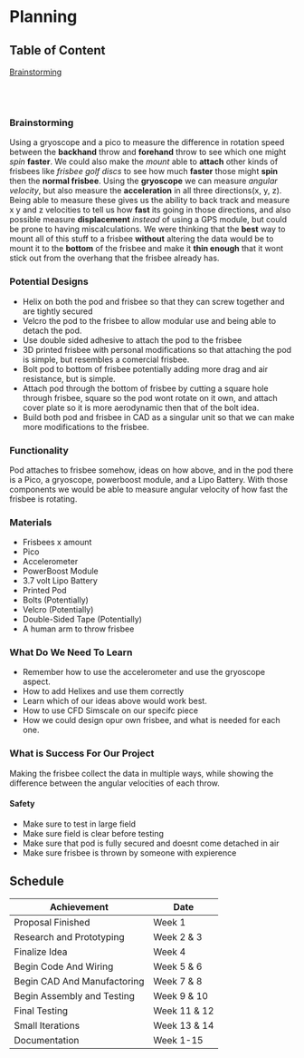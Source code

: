 # Planning

## Table of Content
[Brainstorming](#brainstorming)

<br>
<br>


### Brainstorming
Using a gryoscope and a pico to measure the difference in rotation speed between the **backhand** throw and **forehand** throw to see which one might *spin* **faster**. We could also make the *mount* able to **attach** other kinds of frisbees like *frisbee golf discs* to see how much **faster** those might **spin** then the **normal frisbee**. Using the **gryoscope** we can measure *angular velocity*, but also measure the **acceleration** in all three directions(x, y, z). Being able to measure these gives us the ability to back track and measure x y and z velocities to tell us how **fast** its going in those directions, and also possible measure **displacement** *instead* of using a GPS module, but could be prone to having miscalculations. We were thinking that the **best** way to mount all of this stuff to a frisbee **without** altering the data would be to mount it to the **bottom** of the frisbee and make it **thin enough** that it wont stick out from the overhang that the frisbee already has.

### Potential Designs

* Helix on both the pod and frisbee so that they can screw together and are tightly secured
* Velcro the pod to the frisbee to allow modular use and being able to detach the pod.
* Use double sided adhesive to attach the pod to the frisbee
* 3D printed frisbee with personal modifications so that attaching the pod is simple, but resembles a comercial frisbee.
* Bolt pod to bottom of frisbee potentially adding more drag and air resistance, but is simple.
* Attach pod through the bottom of frisbee by cutting a square hole through frisbee, square so the pod wont rotate on it own, and attach cover plate so it is more aerodynamic then that of the bolt idea.
* Build both pod and frisbee in CAD as a singular unit so that we can make more modifications to the frisbee.

### Functionality
Pod attaches to frisbee somehow, ideas on how above, and in the pod there is a Pico, a gryoscope, powerboost module, and a Lipo Battery. With those components we would be able to measure angular velocity of how fast the frisbee is rotating.

### Materials 

* Frisbees x amount
* Pico
* Accelerometer 
* PowerBoost Module
* 3.7 volt Lipo Battery
* Printed Pod 
* Bolts (Potentially)
* Velcro (Potentially)
* Double-Sided Tape (Potentially)
* A human arm to throw frisbee

### What Do We Need To Learn

* Remember how to use the accelerometer and use the gryoscope aspect. 
* How to add Helixes and use them correctly
* Learn which of our ideas above would work best.
* How to use CFD Simscale on our specifc piece
* How we could design opur own frisbee, and what is needed for each one.

### What is Success For Our Project
Making the frisbee collect the data in multiple ways, while showing the difference between the angular velocities of each throw. 

#### Safety 

* Make sure to test in large field
* Make sure field is clear before testing
* Make sure that pod is fully secured and doesnt come detached in air
* Make sure frisbee is thrown by someone with expierence

## Schedule

Achievement   |   Date  |
------------- |-------- |
Proposal Finished | Week 1 |
Research and Prototyping | Week 2 & 3 |
Finalize Idea | Week 4 |
Begin Code And Wiring | Week 5 & 6 |
Begin CAD And Manufactoring | Week 7 & 8 |
Begin Assembly and Testing | Week 9 & 10 |
Final Testing | Week 11 & 12 |
Small Iterations | Week 13 & 14 |
Documentation | Week 1-15 |
